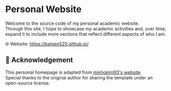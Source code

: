 # Personal Website

Welcome to the source code of my personal academic website.  
Through this site, I hope to showcase my academic activities and, over time, expand it to include more sections that reflect different aspects of who I am.

🌐 Website: https://balgen520.github.io/

## 🚀 Acknowledgement

This personal homepage is adapted from [minhokim93's website](https://github.com/minhokim93/website).  
Special thanks to the original author for sharing the template under an open-source license.
